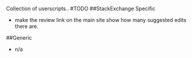 Collection of userscripts.. 
#TODO
##StackExchange Specific

- make the review link on the main site show how many suggested edits there are.


##Generic

 - n/a